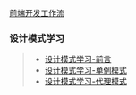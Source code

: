 
[前端开发工作流][1]

### 设计模式学习

> * [设计模式学习-前言][2]
> * [设计模式学习-单例模式][3]
> * [设计模式学习-代理模式][3]




[1]: https://github.com/cderek/blog/issues/1
[2]: https://github.com/cderek/blog/issues/2
[3]: https://github.com/cderek/blog/issues/3
[4]: https://github.com/marsczen/blog/issues/4
